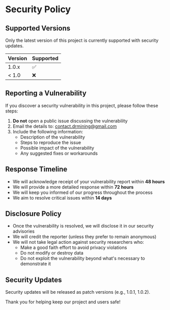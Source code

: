# Security Policy

## Supported Versions

Only the latest version of this project is currently supported with security updates.

| Version | Supported          |
| ------- | ------------------ |
| 1.0.x   | :white_check_mark: |
| < 1.0   | :x:                |

## Reporting a Vulnerability

If you discover a security vulnerability in this project, please follow these steps:

1. **Do not** open a public issue discussing the vulnerability
2. Email the details to: contact.drmining@gmail.com
3. Include the following information:
   - Description of the vulnerability
   - Steps to reproduce the issue
   - Possible impact of the vulnerability
   - Any suggested fixes or workarounds

## Response Timeline

- We will acknowledge receipt of your vulnerability report within **48 hours**
- We will provide a more detailed response within **72 hours**
- We will keep you informed of our progress throughout the process
- We aim to resolve critical issues within **14 days**

## Disclosure Policy

- Once the vulnerability is resolved, we will disclose it in our security advisories
- We will credit the reporter (unless they prefer to remain anonymous)
- We will not take legal action against security researchers who:
  - Make a good faith effort to avoid privacy violations
  - Do not modify or destroy data
  - Do not exploit the vulnerability beyond what's necessary to demonstrate it

## Security Updates

Security updates will be released as patch versions (e.g., 1.0.1, 1.0.2).

Thank you for helping keep our project and users safe!
